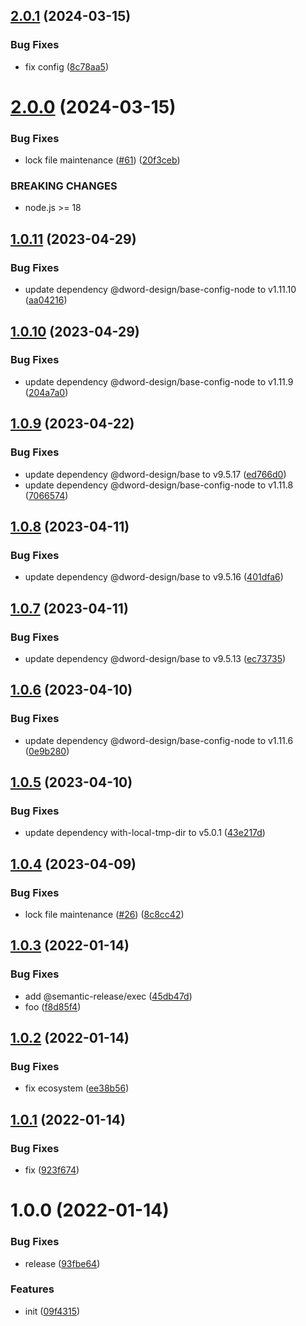 ## [2.0.1](https://github.com/dword-design/base-config-cli/compare/v2.0.0...v2.0.1) (2024-03-15)


### Bug Fixes

* fix config ([8c78aa5](https://github.com/dword-design/base-config-cli/commit/8c78aa55b3ad22fe914641170f3368da76c699b1))

# [2.0.0](https://github.com/dword-design/base-config-cli/compare/v1.0.11...v2.0.0) (2024-03-15)


### Bug Fixes

* lock file maintenance ([#61](https://github.com/dword-design/base-config-cli/issues/61)) ([20f3ceb](https://github.com/dword-design/base-config-cli/commit/20f3cebcabbeb44d8ae643bc51542806fe1d2851))


### BREAKING CHANGES

* node.js >= 18

## [1.0.11](https://github.com/dword-design/base-config-cli/compare/v1.0.10...v1.0.11) (2023-04-29)


### Bug Fixes

* update dependency @dword-design/base-config-node to v1.11.10 ([aa04216](https://github.com/dword-design/base-config-cli/commit/aa04216675c21ca7fc5550cbde739cbc10594ef4))

## [1.0.10](https://github.com/dword-design/base-config-cli/compare/v1.0.9...v1.0.10) (2023-04-29)


### Bug Fixes

* update dependency @dword-design/base-config-node to v1.11.9 ([204a7a0](https://github.com/dword-design/base-config-cli/commit/204a7a026c0e87f165da427f97dec2ca356603fb))

## [1.0.9](https://github.com/dword-design/base-config-cli/compare/v1.0.8...v1.0.9) (2023-04-22)


### Bug Fixes

* update dependency @dword-design/base to v9.5.17 ([ed766d0](https://github.com/dword-design/base-config-cli/commit/ed766d070d19cd7e6722d47ee359fd6a59f2a668))
* update dependency @dword-design/base-config-node to v1.11.8 ([7066574](https://github.com/dword-design/base-config-cli/commit/706657478d14da18bcb12655de304ae06abe6db7))

## [1.0.8](https://github.com/dword-design/base-config-cli/compare/v1.0.7...v1.0.8) (2023-04-11)


### Bug Fixes

* update dependency @dword-design/base to v9.5.16 ([401dfa6](https://github.com/dword-design/base-config-cli/commit/401dfa6c1a1f563809dbe9c733e1a02c74a58408))

## [1.0.7](https://github.com/dword-design/base-config-cli/compare/v1.0.6...v1.0.7) (2023-04-11)


### Bug Fixes

* update dependency @dword-design/base to v9.5.13 ([ec73735](https://github.com/dword-design/base-config-cli/commit/ec73735d25c6e1faee55e2be4bd5ca4529a4aa45))

## [1.0.6](https://github.com/dword-design/base-config-cli/compare/v1.0.5...v1.0.6) (2023-04-10)


### Bug Fixes

* update dependency @dword-design/base-config-node to v1.11.6 ([0e9b280](https://github.com/dword-design/base-config-cli/commit/0e9b280da36d9d3bf6b3f1ce9a984eaaf1275c67))

## [1.0.5](https://github.com/dword-design/base-config-cli/compare/v1.0.4...v1.0.5) (2023-04-10)


### Bug Fixes

* update dependency with-local-tmp-dir to v5.0.1 ([43e217d](https://github.com/dword-design/base-config-cli/commit/43e217d36e46302b3772c0e16825c54bd15ea196))

## [1.0.4](https://github.com/dword-design/base-config-cli/compare/v1.0.3...v1.0.4) (2023-04-09)


### Bug Fixes

* lock file maintenance ([#26](https://github.com/dword-design/base-config-cli/issues/26)) ([8c8cc42](https://github.com/dword-design/base-config-cli/commit/8c8cc42c1b2ab804a0e1edf094e8d560103c5dd4))

## [1.0.3](https://github.com/dword-design/base-config-cli/compare/v1.0.2...v1.0.3) (2022-01-14)


### Bug Fixes

* add @semantic-release/exec ([45db47d](https://github.com/dword-design/base-config-cli/commit/45db47d818e6b8eb652fb57062d6708f393f0cb2))
* foo ([f8d85f4](https://github.com/dword-design/base-config-cli/commit/f8d85f4175ba3f26986e595d418e449d3977e054))

## [1.0.2](https://github.com/dword-design/base-config-cli/compare/v1.0.1...v1.0.2) (2022-01-14)


### Bug Fixes

* fix ecosystem ([ee38b56](https://github.com/dword-design/base-config-cli/commit/ee38b56ee4d866532fef5d56af1a21e802af052a))

## [1.0.1](https://github.com/dword-design/base-config-cli/compare/v1.0.0...v1.0.1) (2022-01-14)


### Bug Fixes

* fix ([923f674](https://github.com/dword-design/base-config-cli/commit/923f674cf80e0157a9b5ae9edc1ff018310f5527))

# 1.0.0 (2022-01-14)


### Bug Fixes

* release ([93fbe64](https://github.com/dword-design/base-config-cli/commit/93fbe64363b6c384c1054127b92bea3bbbff8f8a))


### Features

* init ([09f4315](https://github.com/dword-design/base-config-cli/commit/09f431596bd7a5642482ed7bd1292c3a67eed6ab))
